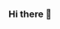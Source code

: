 ### Hi there 👋

<!--
**leydayet/leydayet** is a ✨ _special_ ✨ repository because its `README.md` (this file) appears on your GitHub profile.

Nombre: Leyda Yamilet Estrada Tepec 
Grupo: 1807
Asignatura: ORGANIZACION Y ADMONISTRACION DE CENTROS DE COMPUTO
